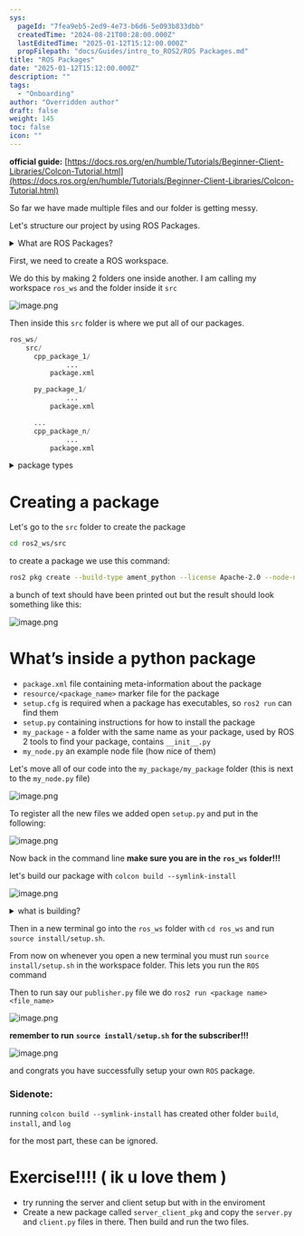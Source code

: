 ```yaml
---
sys:
  pageId: "7fea9eb5-2ed9-4e73-b6d6-5e093b833dbb"
  createdTime: "2024-08-21T00:28:00.000Z"
  lastEditedTime: "2025-01-12T15:12:00.000Z"
  propFilepath: "docs/Guides/intro_to_ROS2/ROS Packages.md"
title: "ROS Packages"
date: "2025-01-12T15:12:00.000Z"
description: ""
tags:
  - "Onboarding"
author: "Overridden author"
draft: false
weight: 145
toc: false
icon: ""
---
```


**official guide:** [https://docs.ros.org/en/humble/Tutorials/Beginner-Client-Libraries/Colcon-Tutorial.html](https://docs.ros.org/en/humble/Tutorials/Beginner-Client-Libraries/Colcon-Tutorial.html)

So far we have made multiple files and our folder is getting messy.

Let's structure our project by using ROS Packages.

<details>

<summary>What are ROS Packages?</summary>

ROS Packages are, as the name implies, packages of code that are highly sharable between ROS developers.

They consist of a folder, `package.xml` file, and source code

```python
      cpp_package_1/
		      ... imagine much code files here ..
          package.xml
```

</details>

First, we need to create a ROS workspace.

We do this by making 2 folders one inside another. I am calling my workspace `ros_ws` and the folder inside it `src`

![image.png](https://prod-files-secure.s3.us-west-2.amazonaws.com/d518164a-d88e-44d1-a4ee-3adb3bd8bce0/70706947-fd18-4537-a67b-e12946812d31/image.png?X-Amz-Algorithm=AWS4-HMAC-SHA256&X-Amz-Content-Sha256=UNSIGNED-PAYLOAD&X-Amz-Credential=ASIAZI2LB466WXGGIUYZ%2F20250427%2Fus-west-2%2Fs3%2Faws4_request&X-Amz-Date=20250427T022710Z&X-Amz-Expires=3600&X-Amz-Security-Token=IQoJb3JpZ2luX2VjELf%2F%2F%2F%2F%2F%2F%2F%2F%2F%2FwEaCXVzLXdlc3QtMiJHMEUCIQDKHT9kJ3UO%2FJmOtHpJUGutNwLxT0xVPibvA4pRnWeQEQIgUYj0ZjL%2Fl8dz5JMUroR5nWkU4axQlVOrlsbCwCqXVMwq%2FwMIUBAAGgw2Mzc0MjMxODM4MDUiDFKak07auy0AyDJe6CrcA2%2BTB87tnG%2FXH5c%2BmXdn3st9DkAWK6wEX5QXtoq8m1EWrXCIXpq5tEOU7y8Xf4B192EkSOxRTnUwvo%2BJfChEBMDyUm0hpZyOHsdY%2B5rAEKMpbFZJfbWyJjDuzyqb%2FN%2BRwUJLqZysaSGFGKsvETzxK9RrY%2F9irpJw9suoUM9WZSlW09rTeB5qmdzoNPoUZ65WUSNqGTMSoPQM0kiFtTi%2FlTk0oN2FCB29lBkp8B3aQVPNLmyPltalXgSfffkCwRGVymld24azAmPq3BqXXVTg%2FRFaLIOdL0fSq%2FbppVX73HHcSRyAxjy5hr2YlOeUG7%2F9jaAoenprNmv8uCs1yFFaObrex4QPy4WPZ4dKT6%2F270Z0jFEt5f6yaCE7YB8Rw1zrIjlbFt3vlUc3pG7sTM742z688%2Fr9vFV0K2HeuxiGLCN9sHhrDD459%2FmAaLL2Nh8jWJLnAtBPD6Zs1w%2FHDd3x1HPDN9wKQF%2BmMw%2FHh67uYQEJ53KwT3e0mzVjf3PNBKTlMe3j%2BNSQ9vTrMaCTXiAS9%2BXrIPB5qNB0g9bnPxrbI7Kj65y8M7LghAL45RarIoljw2dKuTYNP3FTv1l1XYJd%2BqYAaML7MAl9dAWBL12oTP4VtdBynaR7O4wgWl1FMN%2B%2FtcAGOqUBSaD0pJ9qdYrePl1Mti33H4LEiy5c196voQH9otr508kGMy5kyVYfztMKNU%2BXq9kMEXLMR5Bi%2FnPjTueAX%2F6Pev%2B94gGrOuA0qDEmeV%2B89LTXhEBQ2pVFOUxOAM3%2BsA83xZ8ThhCY9IoyAkNZGtpwDLLO2Sv%2Bk%2FgMK8pz3jMhoMuHm5SvUGfeDSJdTIWSAvVS5QHXzJ8tK2tKORkTe6p5ymPaweD%2B&X-Amz-Signature=e4ea13ca0ef8503cc977dcdc81763ee698eab09bfff69117d9767aa4e2bb3465&X-Amz-SignedHeaders=host&x-id=GetObject)

Then inside this `src` folder is where we put all of our packages.

```python
ros_ws/
    src/
      cpp_package_1/
		      ...
          package.xml

      py_package_1/
		      ...
          package.xml

      ...
      cpp_package_n/
		      ...
          package.xml

```

<details>

<summary>package types</summary>

packages can be either `C++` or python.

the intern file structure is different for each but for this guide we will stick to creating python packages

</details>

# Creating a package

Let's go to the `src` folder to create the package

```bash
cd ros2_ws/src
```

to create a package we use this command:

```bash
ros2 pkg create --build-type ament_python --license Apache-2.0 --node-name my_node my_package
```

a bunch of text should have been printed out but the result should look something like this:

![image.png](https://prod-files-secure.s3.us-west-2.amazonaws.com/d518164a-d88e-44d1-a4ee-3adb3bd8bce0/e6cf1e3f-8512-4a3e-b131-079f800bf3e8/image.png?X-Amz-Algorithm=AWS4-HMAC-SHA256&X-Amz-Content-Sha256=UNSIGNED-PAYLOAD&X-Amz-Credential=ASIAZI2LB466WXGGIUYZ%2F20250427%2Fus-west-2%2Fs3%2Faws4_request&X-Amz-Date=20250427T022710Z&X-Amz-Expires=3600&X-Amz-Security-Token=IQoJb3JpZ2luX2VjELf%2F%2F%2F%2F%2F%2F%2F%2F%2F%2FwEaCXVzLXdlc3QtMiJHMEUCIQDKHT9kJ3UO%2FJmOtHpJUGutNwLxT0xVPibvA4pRnWeQEQIgUYj0ZjL%2Fl8dz5JMUroR5nWkU4axQlVOrlsbCwCqXVMwq%2FwMIUBAAGgw2Mzc0MjMxODM4MDUiDFKak07auy0AyDJe6CrcA2%2BTB87tnG%2FXH5c%2BmXdn3st9DkAWK6wEX5QXtoq8m1EWrXCIXpq5tEOU7y8Xf4B192EkSOxRTnUwvo%2BJfChEBMDyUm0hpZyOHsdY%2B5rAEKMpbFZJfbWyJjDuzyqb%2FN%2BRwUJLqZysaSGFGKsvETzxK9RrY%2F9irpJw9suoUM9WZSlW09rTeB5qmdzoNPoUZ65WUSNqGTMSoPQM0kiFtTi%2FlTk0oN2FCB29lBkp8B3aQVPNLmyPltalXgSfffkCwRGVymld24azAmPq3BqXXVTg%2FRFaLIOdL0fSq%2FbppVX73HHcSRyAxjy5hr2YlOeUG7%2F9jaAoenprNmv8uCs1yFFaObrex4QPy4WPZ4dKT6%2F270Z0jFEt5f6yaCE7YB8Rw1zrIjlbFt3vlUc3pG7sTM742z688%2Fr9vFV0K2HeuxiGLCN9sHhrDD459%2FmAaLL2Nh8jWJLnAtBPD6Zs1w%2FHDd3x1HPDN9wKQF%2BmMw%2FHh67uYQEJ53KwT3e0mzVjf3PNBKTlMe3j%2BNSQ9vTrMaCTXiAS9%2BXrIPB5qNB0g9bnPxrbI7Kj65y8M7LghAL45RarIoljw2dKuTYNP3FTv1l1XYJd%2BqYAaML7MAl9dAWBL12oTP4VtdBynaR7O4wgWl1FMN%2B%2FtcAGOqUBSaD0pJ9qdYrePl1Mti33H4LEiy5c196voQH9otr508kGMy5kyVYfztMKNU%2BXq9kMEXLMR5Bi%2FnPjTueAX%2F6Pev%2B94gGrOuA0qDEmeV%2B89LTXhEBQ2pVFOUxOAM3%2BsA83xZ8ThhCY9IoyAkNZGtpwDLLO2Sv%2Bk%2FgMK8pz3jMhoMuHm5SvUGfeDSJdTIWSAvVS5QHXzJ8tK2tKORkTe6p5ymPaweD%2B&X-Amz-Signature=13917ccd2c18deb18109616a91889598efb2ab1c42ce7f629829025b7215e11f&X-Amz-SignedHeaders=host&x-id=GetObject)

# What’s inside a python package

- `package.xml` file containing meta-information about the package
- `resource/<package_name>` marker file for the package
- `setup.cfg` is required when a package has executables, so `ros2 run` can find them
- `setup.py` containing instructions for how to install the package
- `my_package` - a folder with the same name as your package, used by ROS 2 tools to find your package, contains `__init__.py`
- `my_node.py` an example node file (how nice of them)

Let's move all of our code into the `my_package/my_package` folder (this is next to the `my_node.py` file)

![image.png](https://prod-files-secure.s3.us-west-2.amazonaws.com/d518164a-d88e-44d1-a4ee-3adb3bd8bce0/9ce58f11-0da9-4d3e-b86d-506a9685d378/image.png?X-Amz-Algorithm=AWS4-HMAC-SHA256&X-Amz-Content-Sha256=UNSIGNED-PAYLOAD&X-Amz-Credential=ASIAZI2LB466WXGGIUYZ%2F20250427%2Fus-west-2%2Fs3%2Faws4_request&X-Amz-Date=20250427T022710Z&X-Amz-Expires=3600&X-Amz-Security-Token=IQoJb3JpZ2luX2VjELf%2F%2F%2F%2F%2F%2F%2F%2F%2F%2FwEaCXVzLXdlc3QtMiJHMEUCIQDKHT9kJ3UO%2FJmOtHpJUGutNwLxT0xVPibvA4pRnWeQEQIgUYj0ZjL%2Fl8dz5JMUroR5nWkU4axQlVOrlsbCwCqXVMwq%2FwMIUBAAGgw2Mzc0MjMxODM4MDUiDFKak07auy0AyDJe6CrcA2%2BTB87tnG%2FXH5c%2BmXdn3st9DkAWK6wEX5QXtoq8m1EWrXCIXpq5tEOU7y8Xf4B192EkSOxRTnUwvo%2BJfChEBMDyUm0hpZyOHsdY%2B5rAEKMpbFZJfbWyJjDuzyqb%2FN%2BRwUJLqZysaSGFGKsvETzxK9RrY%2F9irpJw9suoUM9WZSlW09rTeB5qmdzoNPoUZ65WUSNqGTMSoPQM0kiFtTi%2FlTk0oN2FCB29lBkp8B3aQVPNLmyPltalXgSfffkCwRGVymld24azAmPq3BqXXVTg%2FRFaLIOdL0fSq%2FbppVX73HHcSRyAxjy5hr2YlOeUG7%2F9jaAoenprNmv8uCs1yFFaObrex4QPy4WPZ4dKT6%2F270Z0jFEt5f6yaCE7YB8Rw1zrIjlbFt3vlUc3pG7sTM742z688%2Fr9vFV0K2HeuxiGLCN9sHhrDD459%2FmAaLL2Nh8jWJLnAtBPD6Zs1w%2FHDd3x1HPDN9wKQF%2BmMw%2FHh67uYQEJ53KwT3e0mzVjf3PNBKTlMe3j%2BNSQ9vTrMaCTXiAS9%2BXrIPB5qNB0g9bnPxrbI7Kj65y8M7LghAL45RarIoljw2dKuTYNP3FTv1l1XYJd%2BqYAaML7MAl9dAWBL12oTP4VtdBynaR7O4wgWl1FMN%2B%2FtcAGOqUBSaD0pJ9qdYrePl1Mti33H4LEiy5c196voQH9otr508kGMy5kyVYfztMKNU%2BXq9kMEXLMR5Bi%2FnPjTueAX%2F6Pev%2B94gGrOuA0qDEmeV%2B89LTXhEBQ2pVFOUxOAM3%2BsA83xZ8ThhCY9IoyAkNZGtpwDLLO2Sv%2Bk%2FgMK8pz3jMhoMuHm5SvUGfeDSJdTIWSAvVS5QHXzJ8tK2tKORkTe6p5ymPaweD%2B&X-Amz-Signature=853200ea183948bc4bc985d2b4e447a188725e6966a51402f100d0a4200b0cb8&X-Amz-SignedHeaders=host&x-id=GetObject)

To register all the new files we added open `setup.py` and put in the following:

![image.png](https://prod-files-secure.s3.us-west-2.amazonaws.com/d518164a-d88e-44d1-a4ee-3adb3bd8bce0/1cd7c262-4cae-4496-9d75-c178537d24a2/image.png?X-Amz-Algorithm=AWS4-HMAC-SHA256&X-Amz-Content-Sha256=UNSIGNED-PAYLOAD&X-Amz-Credential=ASIAZI2LB466WXGGIUYZ%2F20250427%2Fus-west-2%2Fs3%2Faws4_request&X-Amz-Date=20250427T022710Z&X-Amz-Expires=3600&X-Amz-Security-Token=IQoJb3JpZ2luX2VjELf%2F%2F%2F%2F%2F%2F%2F%2F%2F%2FwEaCXVzLXdlc3QtMiJHMEUCIQDKHT9kJ3UO%2FJmOtHpJUGutNwLxT0xVPibvA4pRnWeQEQIgUYj0ZjL%2Fl8dz5JMUroR5nWkU4axQlVOrlsbCwCqXVMwq%2FwMIUBAAGgw2Mzc0MjMxODM4MDUiDFKak07auy0AyDJe6CrcA2%2BTB87tnG%2FXH5c%2BmXdn3st9DkAWK6wEX5QXtoq8m1EWrXCIXpq5tEOU7y8Xf4B192EkSOxRTnUwvo%2BJfChEBMDyUm0hpZyOHsdY%2B5rAEKMpbFZJfbWyJjDuzyqb%2FN%2BRwUJLqZysaSGFGKsvETzxK9RrY%2F9irpJw9suoUM9WZSlW09rTeB5qmdzoNPoUZ65WUSNqGTMSoPQM0kiFtTi%2FlTk0oN2FCB29lBkp8B3aQVPNLmyPltalXgSfffkCwRGVymld24azAmPq3BqXXVTg%2FRFaLIOdL0fSq%2FbppVX73HHcSRyAxjy5hr2YlOeUG7%2F9jaAoenprNmv8uCs1yFFaObrex4QPy4WPZ4dKT6%2F270Z0jFEt5f6yaCE7YB8Rw1zrIjlbFt3vlUc3pG7sTM742z688%2Fr9vFV0K2HeuxiGLCN9sHhrDD459%2FmAaLL2Nh8jWJLnAtBPD6Zs1w%2FHDd3x1HPDN9wKQF%2BmMw%2FHh67uYQEJ53KwT3e0mzVjf3PNBKTlMe3j%2BNSQ9vTrMaCTXiAS9%2BXrIPB5qNB0g9bnPxrbI7Kj65y8M7LghAL45RarIoljw2dKuTYNP3FTv1l1XYJd%2BqYAaML7MAl9dAWBL12oTP4VtdBynaR7O4wgWl1FMN%2B%2FtcAGOqUBSaD0pJ9qdYrePl1Mti33H4LEiy5c196voQH9otr508kGMy5kyVYfztMKNU%2BXq9kMEXLMR5Bi%2FnPjTueAX%2F6Pev%2B94gGrOuA0qDEmeV%2B89LTXhEBQ2pVFOUxOAM3%2BsA83xZ8ThhCY9IoyAkNZGtpwDLLO2Sv%2Bk%2FgMK8pz3jMhoMuHm5SvUGfeDSJdTIWSAvVS5QHXzJ8tK2tKORkTe6p5ymPaweD%2B&X-Amz-Signature=2c25a584c9e62b25b8f5130673ae232b2bea834dc5cb394e1682c6771af7328d&X-Amz-SignedHeaders=host&x-id=GetObject)

Now back in the command line **make sure you are in the** **`ros_ws`** **folder!!!**

let's build our package with `colcon build --symlink-install`

![image.png](https://prod-files-secure.s3.us-west-2.amazonaws.com/d518164a-d88e-44d1-a4ee-3adb3bd8bce0/2f2a0d27-b173-48fd-b189-5f5c0ce65619/image.png?X-Amz-Algorithm=AWS4-HMAC-SHA256&X-Amz-Content-Sha256=UNSIGNED-PAYLOAD&X-Amz-Credential=ASIAZI2LB466WXGGIUYZ%2F20250427%2Fus-west-2%2Fs3%2Faws4_request&X-Amz-Date=20250427T022710Z&X-Amz-Expires=3600&X-Amz-Security-Token=IQoJb3JpZ2luX2VjELf%2F%2F%2F%2F%2F%2F%2F%2F%2F%2FwEaCXVzLXdlc3QtMiJHMEUCIQDKHT9kJ3UO%2FJmOtHpJUGutNwLxT0xVPibvA4pRnWeQEQIgUYj0ZjL%2Fl8dz5JMUroR5nWkU4axQlVOrlsbCwCqXVMwq%2FwMIUBAAGgw2Mzc0MjMxODM4MDUiDFKak07auy0AyDJe6CrcA2%2BTB87tnG%2FXH5c%2BmXdn3st9DkAWK6wEX5QXtoq8m1EWrXCIXpq5tEOU7y8Xf4B192EkSOxRTnUwvo%2BJfChEBMDyUm0hpZyOHsdY%2B5rAEKMpbFZJfbWyJjDuzyqb%2FN%2BRwUJLqZysaSGFGKsvETzxK9RrY%2F9irpJw9suoUM9WZSlW09rTeB5qmdzoNPoUZ65WUSNqGTMSoPQM0kiFtTi%2FlTk0oN2FCB29lBkp8B3aQVPNLmyPltalXgSfffkCwRGVymld24azAmPq3BqXXVTg%2FRFaLIOdL0fSq%2FbppVX73HHcSRyAxjy5hr2YlOeUG7%2F9jaAoenprNmv8uCs1yFFaObrex4QPy4WPZ4dKT6%2F270Z0jFEt5f6yaCE7YB8Rw1zrIjlbFt3vlUc3pG7sTM742z688%2Fr9vFV0K2HeuxiGLCN9sHhrDD459%2FmAaLL2Nh8jWJLnAtBPD6Zs1w%2FHDd3x1HPDN9wKQF%2BmMw%2FHh67uYQEJ53KwT3e0mzVjf3PNBKTlMe3j%2BNSQ9vTrMaCTXiAS9%2BXrIPB5qNB0g9bnPxrbI7Kj65y8M7LghAL45RarIoljw2dKuTYNP3FTv1l1XYJd%2BqYAaML7MAl9dAWBL12oTP4VtdBynaR7O4wgWl1FMN%2B%2FtcAGOqUBSaD0pJ9qdYrePl1Mti33H4LEiy5c196voQH9otr508kGMy5kyVYfztMKNU%2BXq9kMEXLMR5Bi%2FnPjTueAX%2F6Pev%2B94gGrOuA0qDEmeV%2B89LTXhEBQ2pVFOUxOAM3%2BsA83xZ8ThhCY9IoyAkNZGtpwDLLO2Sv%2Bk%2FgMK8pz3jMhoMuHm5SvUGfeDSJdTIWSAvVS5QHXzJ8tK2tKORkTe6p5ymPaweD%2B&X-Amz-Signature=e742a6f3858cd2464ae7b9656c1af89a96e6ccdf715873beefb8d5624f7cfa09&X-Amz-SignedHeaders=host&x-id=GetObject)

<details>

<summary>what is building?</summary>

if you are a CS major at Rose-Hulman you will learn the answer to this in CSSE132

but TLDR; is it combines all the code files into one program that can be run easily 

</details>

Then in a new terminal go into the `ros_ws` folder with `cd ros_ws` and run `source install/setup.sh`. 

From now on whenever you open a new terminal you must run `source install/setup.sh` in the workspace folder. This lets you run the `ROS` command

Then to run say our `publisher.py` file we do `ros2 run <package name> <file_name>`

![image.png](https://prod-files-secure.s3.us-west-2.amazonaws.com/d518164a-d88e-44d1-a4ee-3adb3bd8bce0/4f4b1219-3a44-4632-aa0a-ce3471699f59/image.png?X-Amz-Algorithm=AWS4-HMAC-SHA256&X-Amz-Content-Sha256=UNSIGNED-PAYLOAD&X-Amz-Credential=ASIAZI2LB466WXGGIUYZ%2F20250427%2Fus-west-2%2Fs3%2Faws4_request&X-Amz-Date=20250427T022710Z&X-Amz-Expires=3600&X-Amz-Security-Token=IQoJb3JpZ2luX2VjELf%2F%2F%2F%2F%2F%2F%2F%2F%2F%2FwEaCXVzLXdlc3QtMiJHMEUCIQDKHT9kJ3UO%2FJmOtHpJUGutNwLxT0xVPibvA4pRnWeQEQIgUYj0ZjL%2Fl8dz5JMUroR5nWkU4axQlVOrlsbCwCqXVMwq%2FwMIUBAAGgw2Mzc0MjMxODM4MDUiDFKak07auy0AyDJe6CrcA2%2BTB87tnG%2FXH5c%2BmXdn3st9DkAWK6wEX5QXtoq8m1EWrXCIXpq5tEOU7y8Xf4B192EkSOxRTnUwvo%2BJfChEBMDyUm0hpZyOHsdY%2B5rAEKMpbFZJfbWyJjDuzyqb%2FN%2BRwUJLqZysaSGFGKsvETzxK9RrY%2F9irpJw9suoUM9WZSlW09rTeB5qmdzoNPoUZ65WUSNqGTMSoPQM0kiFtTi%2FlTk0oN2FCB29lBkp8B3aQVPNLmyPltalXgSfffkCwRGVymld24azAmPq3BqXXVTg%2FRFaLIOdL0fSq%2FbppVX73HHcSRyAxjy5hr2YlOeUG7%2F9jaAoenprNmv8uCs1yFFaObrex4QPy4WPZ4dKT6%2F270Z0jFEt5f6yaCE7YB8Rw1zrIjlbFt3vlUc3pG7sTM742z688%2Fr9vFV0K2HeuxiGLCN9sHhrDD459%2FmAaLL2Nh8jWJLnAtBPD6Zs1w%2FHDd3x1HPDN9wKQF%2BmMw%2FHh67uYQEJ53KwT3e0mzVjf3PNBKTlMe3j%2BNSQ9vTrMaCTXiAS9%2BXrIPB5qNB0g9bnPxrbI7Kj65y8M7LghAL45RarIoljw2dKuTYNP3FTv1l1XYJd%2BqYAaML7MAl9dAWBL12oTP4VtdBynaR7O4wgWl1FMN%2B%2FtcAGOqUBSaD0pJ9qdYrePl1Mti33H4LEiy5c196voQH9otr508kGMy5kyVYfztMKNU%2BXq9kMEXLMR5Bi%2FnPjTueAX%2F6Pev%2B94gGrOuA0qDEmeV%2B89LTXhEBQ2pVFOUxOAM3%2BsA83xZ8ThhCY9IoyAkNZGtpwDLLO2Sv%2Bk%2FgMK8pz3jMhoMuHm5SvUGfeDSJdTIWSAvVS5QHXzJ8tK2tKORkTe6p5ymPaweD%2B&X-Amz-Signature=e86899143579eba054e50b174a89379143a6890b17d0291068a3803a3a57e408&X-Amz-SignedHeaders=host&x-id=GetObject)

**remember to run** **`source install/setup.sh`** **for the subscriber!!!**

![image.png](https://prod-files-secure.s3.us-west-2.amazonaws.com/d518164a-d88e-44d1-a4ee-3adb3bd8bce0/02121119-dad4-49ec-8356-c956108b4243/image.png?X-Amz-Algorithm=AWS4-HMAC-SHA256&X-Amz-Content-Sha256=UNSIGNED-PAYLOAD&X-Amz-Credential=ASIAZI2LB466WXGGIUYZ%2F20250427%2Fus-west-2%2Fs3%2Faws4_request&X-Amz-Date=20250427T022710Z&X-Amz-Expires=3600&X-Amz-Security-Token=IQoJb3JpZ2luX2VjELf%2F%2F%2F%2F%2F%2F%2F%2F%2F%2FwEaCXVzLXdlc3QtMiJHMEUCIQDKHT9kJ3UO%2FJmOtHpJUGutNwLxT0xVPibvA4pRnWeQEQIgUYj0ZjL%2Fl8dz5JMUroR5nWkU4axQlVOrlsbCwCqXVMwq%2FwMIUBAAGgw2Mzc0MjMxODM4MDUiDFKak07auy0AyDJe6CrcA2%2BTB87tnG%2FXH5c%2BmXdn3st9DkAWK6wEX5QXtoq8m1EWrXCIXpq5tEOU7y8Xf4B192EkSOxRTnUwvo%2BJfChEBMDyUm0hpZyOHsdY%2B5rAEKMpbFZJfbWyJjDuzyqb%2FN%2BRwUJLqZysaSGFGKsvETzxK9RrY%2F9irpJw9suoUM9WZSlW09rTeB5qmdzoNPoUZ65WUSNqGTMSoPQM0kiFtTi%2FlTk0oN2FCB29lBkp8B3aQVPNLmyPltalXgSfffkCwRGVymld24azAmPq3BqXXVTg%2FRFaLIOdL0fSq%2FbppVX73HHcSRyAxjy5hr2YlOeUG7%2F9jaAoenprNmv8uCs1yFFaObrex4QPy4WPZ4dKT6%2F270Z0jFEt5f6yaCE7YB8Rw1zrIjlbFt3vlUc3pG7sTM742z688%2Fr9vFV0K2HeuxiGLCN9sHhrDD459%2FmAaLL2Nh8jWJLnAtBPD6Zs1w%2FHDd3x1HPDN9wKQF%2BmMw%2FHh67uYQEJ53KwT3e0mzVjf3PNBKTlMe3j%2BNSQ9vTrMaCTXiAS9%2BXrIPB5qNB0g9bnPxrbI7Kj65y8M7LghAL45RarIoljw2dKuTYNP3FTv1l1XYJd%2BqYAaML7MAl9dAWBL12oTP4VtdBynaR7O4wgWl1FMN%2B%2FtcAGOqUBSaD0pJ9qdYrePl1Mti33H4LEiy5c196voQH9otr508kGMy5kyVYfztMKNU%2BXq9kMEXLMR5Bi%2FnPjTueAX%2F6Pev%2B94gGrOuA0qDEmeV%2B89LTXhEBQ2pVFOUxOAM3%2BsA83xZ8ThhCY9IoyAkNZGtpwDLLO2Sv%2Bk%2FgMK8pz3jMhoMuHm5SvUGfeDSJdTIWSAvVS5QHXzJ8tK2tKORkTe6p5ymPaweD%2B&X-Amz-Signature=1e9f4d8bcad132cc6ba06e3641c87958a3d532336a3e5cff8c4785033aaed698&X-Amz-SignedHeaders=host&x-id=GetObject)

and congrats you have successfully setup your own `ROS` package.

### Sidenote:

running `colcon build --symlink-install` has created other folder `build`, `install`, and `log`

for the most part, these can be ignored.

# Exercise!!!! ( ik u love them )

- try running the server and client setup but with in the enviroment
- Create a new package called `server_client_pkg` and copy the `server.py` and `client.py` files in there. Then build and run the two files.
